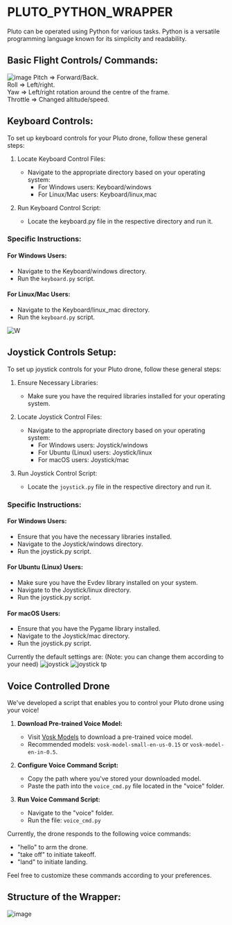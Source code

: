 # PLUTO_PYTHON_WRAPPER

Pluto can be operated using Python for various tasks. Python is a versatile programming language known for its simplicity and readability.

## Basic Flight Controls/ Commands:
![image](https://github.com/csaail/PLUTO_PYTHON_WRAPPER/assets/87662482/0c2c1fd0-8676-4b9c-ab87-48ce3d7c87af)
Pitch => Forward/Back.<br/> Roll => Left/right.<br/>  Yaw => Left/right rotation around the centre of the frame.<br/>  Throttle => Changed altitude/speed.


## Keyboard Controls:

To set up keyboard controls for your Pluto drone, follow these general steps:

1. Locate Keyboard Control Files:
   - Navigate to the appropriate directory based on your operating system:
     - For Windows users: Keyboard/windows
     - For Linux/Mac users: Keyboard/linux,mac

2. Run Keyboard Control Script:
   - Locate the keyboard.py file in the respective directory and run it.

### Specific Instructions:

#### For Windows Users:
- Navigate to the Keyboard/windows directory.
- Run the ```keyboard.py``` script.

#### For Linux/Mac Users:
- Navigate to the Keyboard/linux_mac directory.
- Run the ```keyboard.py``` script.

![W](https://github.com/csaail/PLUTO_PYTHON_WRAPPER/assets/87662482/2ed955e3-dea1-4dfe-adc3-5ba69d3fdc1d)

## Joystick Controls Setup:

To set up joystick controls for your Pluto drone, follow these general steps:

1. Ensure Necessary Libraries:
   - Make sure you have the required libraries installed for your operating system.

2. Locate Joystick Control Files:
   - Navigate to the appropriate directory based on your operating system:
     - For Windows users: Joystick/windows
     - For Ubuntu (Linux) users: Joystick/linux
     - For macOS users: Joystick/mac

3. Run Joystick Control Script:
   - Locate the ```joystick.py``` file in the respective directory and run it.

### Specific Instructions:

#### For Windows Users:
- Ensure that you have the necessary libraries installed.
- Navigate to the Joystick/windows directory.
- Run the joystick.py script.

#### For Ubuntu (Linux) Users:
- Make sure you have the Evdev library installed on your system.
- Navigate to the Joystick/linux directory.
- Run the joystick.py script.

#### For macOS Users:
- Ensure that you have the Pygame library installed.
- Navigate to the Joystick/mac directory.
- Run the joystick.py script.

Currently the default settings are: (Note: you can change them according to your need)
![joystick](https://github.com/csaail/PLUTO_PYTHON_WRAPPER/assets/87662482/17bdba11-c7b0-4a49-a892-8efce235e57e)
![joystick tp](https://github.com/csaail/PLUTO_PYTHON_WRAPPER/assets/87662482/79608307-4590-41d0-8d1b-ab737c30b94a)

## Voice Controlled Drone

We've developed a script that enables you to control your Pluto drone using your voice!

1. **Download Pre-trained Voice Model:**
   - Visit [Vosk Models](https://alphacephei.com/vosk/models) to download a pre-trained voice model.
   - Recommended models: `vosk-model-small-en-us-0.15` or `vosk-model-en-in-0.5`.

2. **Configure Voice Command Script:**
   - Copy the path where you've stored your downloaded model.
   - Paste the path into the `voice_cmd.py` file located in the "voice" folder.

3. **Run Voice Command Script:**
   - Navigate to the "voice" folder.
   - Run the file:
     `
     voice_cmd.py
     `

Currently, the drone responds to the following voice commands:
- "hello" to arm the drone.
- "take off" to initiate takeoff.
- "land" to initiate landing.

Feel free to customize these commands according to your preferences.


## Structure of the Wrapper:
![image](https://github.com/csaail/PLUTO_PYTHON_WRAPPER/assets/87662482/927591e8-36cd-4f2d-ae88-0016fa9479c9)
